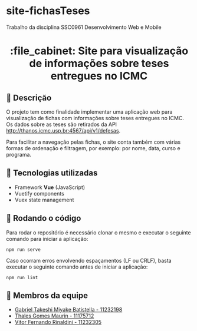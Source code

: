 # site-fichasTeses
Trabalho da disciplina SSC0961 Desenvolvimento Web e Mobile

<h1 align="center"> :file_cabinet: Site para visualização de informações sobre teses entregues no ICMC </h1>

## :memo: Descrição
O projeto tem como finalidade implementar uma aplicação web para visualização de fichas com informações sobre teses entregues no ICMC. Os dados sobre as teses são retirados da API http://thanos.icmc.usp.br:4567/api/v1/defesas.

Para facilitar a navegação pelas fichas, o site conta também com várias formas de ordenação e filtragem, por exemplo: por nome, data, curso e programa.

## :wrench: Tecnologias utilizadas
* Framework <b>Vue</b> (JavaScript)
* Vuetify components
* Vuex state management

## :rocket: Rodando o código
Para rodar o repositório é necessário clonar o mesmo e executar o seguinte comando para iniciar a aplicação:
```
npm run serve
```

Caso ocorram erros envolvendo espaçamentos (LF ou CRLF), basta executar o seguinte comando antes de iniciar a aplicação:
```
npm run lint
```

## :handshake: Membros da equipe
* <a href=https://www.linkedin.com/in/gabrielbatistella/> Gabriel Takeshi Miyake Batistella - 11232198 </a>
* <a href=https://www.linkedin.com/in/thalesmaurin/> Thales Gomes Maurin - 11175712 </a>
* <a href=https://www.linkedin.com/in/vitor-rinaldini/> Vitor Fernando Rinaldini - 11232305 </a>